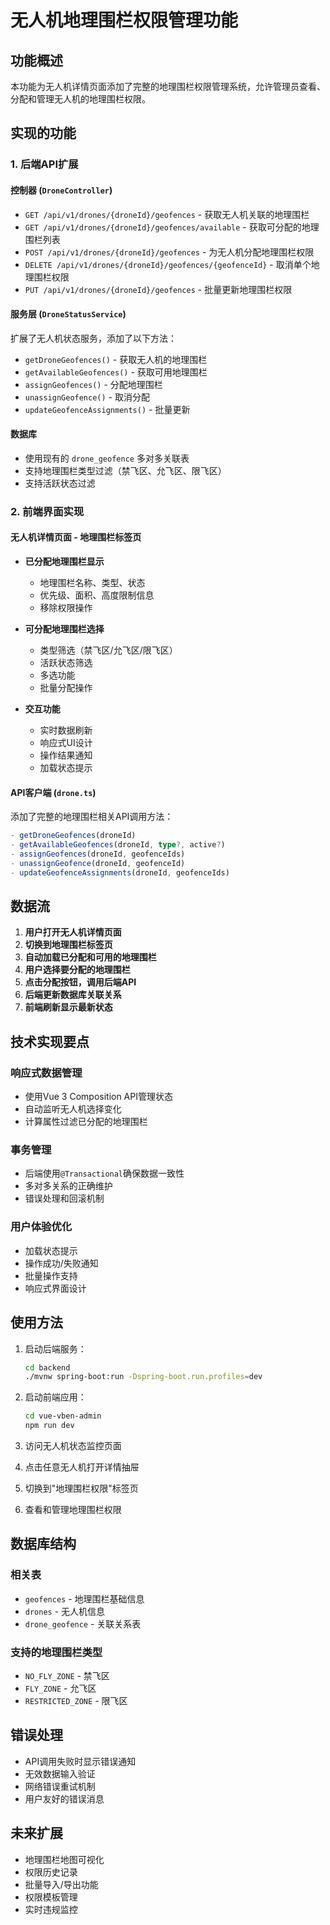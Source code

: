 # 无人机地理围栏权限管理功能

## 功能概述

本功能为无人机详情页面添加了完整的地理围栏权限管理系统，允许管理员查看、分配和管理无人机的地理围栏权限。

## 实现的功能

### 1. 后端API扩展

#### 控制器 (`DroneController`)
- `GET /api/v1/drones/{droneId}/geofences` - 获取无人机关联的地理围栏
- `GET /api/v1/drones/{droneId}/geofences/available` - 获取可分配的地理围栏列表
- `POST /api/v1/drones/{droneId}/geofences` - 为无人机分配地理围栏权限
- `DELETE /api/v1/drones/{droneId}/geofences/{geofenceId}` - 取消单个地理围栏权限
- `PUT /api/v1/drones/{droneId}/geofences` - 批量更新地理围栏权限

#### 服务层 (`DroneStatusService`)
扩展了无人机状态服务，添加了以下方法：
- `getDroneGeofences()` - 获取无人机的地理围栏
- `getAvailableGeofences()` - 获取可用地理围栏
- `assignGeofences()` - 分配地理围栏
- `unassignGeofence()` - 取消分配
- `updateGeofenceAssignments()` - 批量更新

#### 数据库
- 使用现有的 `drone_geofence` 多对多关联表
- 支持地理围栏类型过滤（禁飞区、允飞区、限飞区）
- 支持活跃状态过滤

### 2. 前端界面实现

#### 无人机详情页面 - 地理围栏标签页
- **已分配地理围栏显示**
  - 地理围栏名称、类型、状态
  - 优先级、面积、高度限制信息
  - 移除权限操作

- **可分配地理围栏选择**
  - 类型筛选（禁飞区/允飞区/限飞区）
  - 活跃状态筛选
  - 多选功能
  - 批量分配操作

- **交互功能**
  - 实时数据刷新
  - 响应式UI设计
  - 操作结果通知
  - 加载状态提示

#### API客户端 (`drone.ts`)
添加了完整的地理围栏相关API调用方法：
```typescript
- getDroneGeofences(droneId)
- getAvailableGeofences(droneId, type?, active?)
- assignGeofences(droneId, geofenceIds)
- unassignGeofence(droneId, geofenceId)
- updateGeofenceAssignments(droneId, geofenceIds)
```

## 数据流

1. **用户打开无人机详情页面**
2. **切换到地理围栏标签页**
3. **自动加载已分配和可用的地理围栏**
4. **用户选择要分配的地理围栏**
5. **点击分配按钮，调用后端API**
6. **后端更新数据库关联关系**
7. **前端刷新显示最新状态**

## 技术实现要点

### 响应式数据管理
- 使用Vue 3 Composition API管理状态
- 自动监听无人机选择变化
- 计算属性过滤已分配的地理围栏

### 事务管理
- 后端使用`@Transactional`确保数据一致性
- 多对多关系的正确维护
- 错误处理和回滚机制

### 用户体验优化
- 加载状态提示
- 操作成功/失败通知
- 批量操作支持
- 响应式界面设计

## 使用方法

1. 启动后端服务：
   ```bash
   cd backend
   ./mvnw spring-boot:run -Dspring-boot.run.profiles=dev
   ```

2. 启动前端应用：
   ```bash
   cd vue-vben-admin
   npm run dev
   ```

3. 访问无人机状态监控页面
4. 点击任意无人机打开详情抽屉
5. 切换到"地理围栏权限"标签页
6. 查看和管理地理围栏权限

## 数据库结构

### 相关表
- `geofences` - 地理围栏基础信息
- `drones` - 无人机信息
- `drone_geofence` - 关联关系表

### 支持的地理围栏类型
- `NO_FLY_ZONE` - 禁飞区
- `FLY_ZONE` - 允飞区
- `RESTRICTED_ZONE` - 限飞区

## 错误处理

- API调用失败时显示错误通知
- 无效数据输入验证
- 网络错误重试机制
- 用户友好的错误消息

## 未来扩展

- 地理围栏地图可视化
- 权限历史记录
- 批量导入/导出功能
- 权限模板管理
- 实时违规监控 